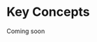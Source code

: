 # Key Concepts

Coming soon

<!-- TODO: not sure about this.

Eventual consistency / Causal+ consistency (like Replicache brags about: https://replicache.dev/jepsen.html)

Users/replicas (pick one and be consistent?)

Op-based CRDTs

Tree hierarchy (internals?)

TODO? -->
